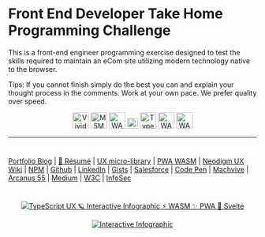 # Front End Developer Take Home Programming Challenge
This is a front-end engineer programming exercise designed to test the skills required to maintain an eCom site utilizing modern technology native to the browser.

Tips: If you cannot finish simply do the best you can and explain your thought process in the comments. Work at your own pace. We prefer quality over speed.


<p align="center">
<img src="https://neodigm.github.io/vivid_vector_alphabet/wasm/vvw.svg" width="33" alt="Vivid 🗝️ Flux FED 🪐 UX Engineer">
<img src="https://neodigm.github.io/vivid_vector_alphabet/wasm/vve.svg" width="33" alt="M5M Chicago DataVis 👁️ UX 🍭 PWA 👁️ ThreeJS ✨ Vue  🚀 Svelte 🌶️ htmlx">
<img src="https://neodigm.github.io/vivid_vector_alphabet/wasm/vvb.svg" width="33" alt="WASM PWA Interactive Infographic">
<img src="https://neodigm.github.io/vivid_vector_alphabet/wasm/vvspace.svg" width="22" alt="WASM PWA Interactive InfographicTypeScript ⚡ WASM ✨ PWA 🍭 ThreeJS">
<img src="https://neodigm.github.io/vivid_vector_alphabet/wasm/vva.svg" width="33" alt="TypeScript ⚡ WASM ✨ PWA 🍭 ThreeJSWASM PWA Interactive Infographic">
<img src="https://neodigm.github.io/vivid_vector_alphabet/wasm/vvp.svg" width="33" alt="WASM PWA Interactive Infographic TypeScript ⚡ WASM ✨ PWA 🍭 ThreeJS">
<img src="https://neodigm.github.io/vivid_vector_alphabet/wasm/vvi.svg" width="33" alt="WASM PWA Interactive Infographic 🌑🌒🌓🌔🌕🌖🌗🌘🌑">
</p>

---
#
[Portfolio Blog](https://www.theScottKrause.com) |
[🦄 Résumé](https://thescottkrause.com/Arcanus_Scott_C_Krause_2023.pdf) |
[UX micro-library](https://thescottkrause.com/emerging_tech/neodigm55_ux_library/) |
[PWA WASM](https://www.thescottkrause.com/emerging_tech/curated-pwa-links/) |
[Neodigm UX Wiki](https://github.com/arcanus55/neodigm55/wiki/Cheat-Sheet) | 
[NPM](https://www.npmjs.com/~neodigm) |
[Github](https://github.com/neodigm) |
[LinkedIn](https://www.linkedin.com/in/neodigm555/) |
[Gists](https://gist.github.com/neodigm?direction=asc&sort=created) |
[Salesforce](https://trailblazer.me/id/skrause) |
[Code Pen](https://codepen.io/neodigm24) |
[Machvive](https://www.machfivemarketing.com/accelerators/google_analytics_ga4_migration/) |
[Arcanus 55](https://www.arcanus55.com/?trusted55=A55PV2) |
[Medium](https://medium.com/@neo5ive/accessibility-%EF%B8%8F-ecommerce-552d4d35cd66) |
[W3C](https://www.w3.org/users/123844) |
[InfoSec](https://arcanus55.medium.com/offline-vs-cloud-password-managers-51b1fbebe301)
#
<p align="center">
	  <a target="_blank" href="https://www.thescottkrause.com/emerging_tech/cytoscape_dataviz_skills/">
	  	<img src="https://neodigm.github.io/brand_logo_graphic_design/fantastic/discerning/22.webp" alt="TypeScript UX 🪐 Interactive Infographic ⚡ WASM ✨ PWA 🍭 Svelte">
	  </a>
</p>

<p align="center">
  <a target="_blank" href="https://www.thescottkrause.com">
    <img src="https://neodigm.github.io/pan-fried-monkey-fisticuffs/thescottkrause_contact_card.png" title="UX PWA TypeScript ⚡ WASM ✨ Vue.js 🍭 ThreeJS" alt="Interactive Infographic">
  </a>
</p>

